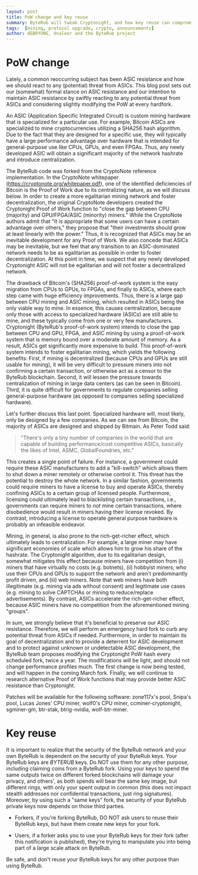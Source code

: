```yaml
---
layout: post
title: PoW change and key reuse
summary: ByteRub will tweak Cryptonight, and how key reuse can compromise your privacy
tags:  [mining, protocol upgrade, crypto, announcements]
author: dEBRYUNE, dnaleor and the ByteRub project
---
```



# PoW change

Lately, a common reoccurring subject has been ASIC resistance and how we should react to any (potential) threat from ASICs. This blog post sets out our (somewhat) formal stance on ASIC resistance and our intention to maintain ASIC resistance by swiftly reacting to any potential threat from ASICs and considering slightly modifying the PoW at every hardfork.

An ASIC (Application Specific Integrated Circuit) is custom mining hardware that is specialized for a particular use. For example, Bitcoin ASICs are specialized to mine cryptocurrencies utilizing a SHA256 hash algorithm. Due to the fact that they are designed for a specific use, they will typically have a large performance advantage over hardware that is intended for general-purpose use like CPUs, GPUs, and even FPGAs. Thus, any newly developed ASIC will obtain a significant majority of the network hashrate and introduce centralization. 

The ByteRub code was forked from the CryptoNote reference implementation. In the CryptoNote whitepaper (https://cryptonote.org/whitepaper.pdf), one of the identified deficiencies of Bitcoin is the Proof of Work due to its centralizing nature, as we will discuss below. In order to create a more egalitarian mining network and foster decentralization, the original CryptoNote developers created the Cryptonight Proof of Work function to "close the gap between CPU (majority) and GPU/FPGA/ASIC (minority) miners." While the CryptoNote authors admit that "It is appropriate that some users can have a certain advantage over others," they propose that "their investments should grow at least linearly with the power." Thus, it is recognized that ASICs may be an inevitable development for any Proof of Work. We also concede that ASICs may be inevitable, but we feel that any transition to an ASIC-dominated network needs to be as egalitarian as possible in order to foster decentralization. At this point in time, we suspect that any newly developed Cryptonight ASIC will not be egalitarian and will not foster a decentralized network. 

The drawback of Bitcoin's (SHA256) proof-of-work system is the easy migration from CPUs to GPUs, to FPGAs, and finally to ASICs, where each step came with huge efficiency improvements. Thus, there is a large gap between CPU mining and ASIC mining, which resulted in ASICs being the only viable way to mine. In essence, this causes centralization, because only those with access to specialized hardware (ASICs) are still able to mine, and these typically come from one or very few manufacturers. Cryptonight (ByteRub's proof-of-work system) intends to close the gap between CPU and GPU, FPGA, and ASIC mining by using a proof-of-work system that is memory bound over a moderate amount of memory. As a result, ASICs get significantly more expensive to build. This proof-of-work system intends to foster egalitarian mining, which yields the following benefits: First, if mining is decentralized (because CPUs and GPUs are still usable for mining), it will be very difficult to pressure miners into not confirming a certain transaction, or otherwise act as a censor to the ByteRub blockchain. Second, it will lessen the pressure towards centralization of mining in large data centers (as can be seen in Bitcoin). Third, it is quite difficult for governments to regulate companies selling general-purpose hardware (as opposed to companies selling specialized hardware).

Let's further discuss this last point. Specialized hardware will, most likely, only be designed by a few companies. As we can see from Bitcoin, the majority of ASICs are designed and shipped by Bitmain. As Peter Todd said:

>"There's only a tiny number of companies in the world that are capable of building performance/cost competitive ASICs, basically the likes of Intel, ASMC, GlobalFoundries, etc."

This creates a single point of failure. For instance, a government could require these ASIC manufacturers to add a "kill-switch" which allows them to shut down a miner remotely or otherwise control it. This threat has the potential to destroy the whole network. In a similar fashion, governments could require miners to have a license to buy and operate ASICs, thereby confining ASICs to a certain group of licensed people. Furthermore, licensing could ultimately lead to blacklisting certain transactions, i.e., governments can require miners to *not* mine certain transactions, where disobedience would result in miners having their license revoked. By contrast, introducing a license to operate general purpose hardware is probably an infeasible endeavor.

Mining, in general, is also prone to the rich-get-richer effect, which ultimately leads to centralization. For example, a large miner may have significant economies of scale which allows him to grow his share of the hashrate. The Cryptonight algorithm, due to its egalitarian design, somewhat mitigates this effect because miners have competition from (i) miners that have virtually no costs (e.g. botnets), (ii) hobbyist miners, who use their CPUs and GPUs to support the network and aren't predominantly profit driven, and (iii) web miners. Note that web miners have both illegitimate (e.g. mining via ads without consent) and legitimate use cases (e.g. mining to solve CAPTCHAs or mining to reduce/replace advertisements). By contrast, ASICs accelerate the rich-get-richer effect, because ASIC miners have no competition from the aforementioned mining "groups".

In sum, we strongly believe that it's beneficial to preserve our ASIC resistance. Therefore, we will perform an emergency hard fork to curb any potential threat from ASICs if needed. Furthermore, in order to maintain its goal of decentralization and to provide a deterrent for ASIC development and to protect against unknown or undetectable ASIC development, the ByteRub team proposes modifying the Cryptonight PoW hash every scheduled fork, twice a year. The modifications will be light, and should not change performance profiles much. The first change is now being tested, and will happen in the coming March fork. Finally, we will continue to research alternative Proof of Work functions that may provide better ASIC resistance than Cryptonight. 

Patches will be available for the following software: zone117x's pool, Snipa's pool, Lucas Jones' CPU miner, wolf0's CPU miner, ccminer-cryptonight, sgminer-gm, btr-stak, btrig-nvidia, wolf-btr-miner.

# Key reuse

It is important to realize that the security of the ByteRub network and your own ByteRub is dependent on the security of your ByteRub keys. Your ByteRub keys are *BYTERUB* keys. Do NOT use them for any other purpose, including claiming coins from a ByteRub fork. Using your keys to spend the same outputs twice on different forked blockchains will damage your privacy, and others', as both spends will bear the same key image, but different rings, with only your spent output in common (this does not impact stealth addresses nor confidential transactions, just ring signatures).  Moreover, by using such a "same keys" fork, the security of your ByteRub private keys now depends on those third parties.

 - Forkers, if you're forking ByteRub, DO NOT ask users to reuse their ByteRub keys, but have them create new keys for your fork.

 - Users, if a forker asks you to use your ByteRub keys for their fork (after this notification is published), they're trying to manipulate you into being part of a large scale attack on ByteRub.

Be safe, and don't reuse your ByteRub keys for any other purpose than using ByteRub.

